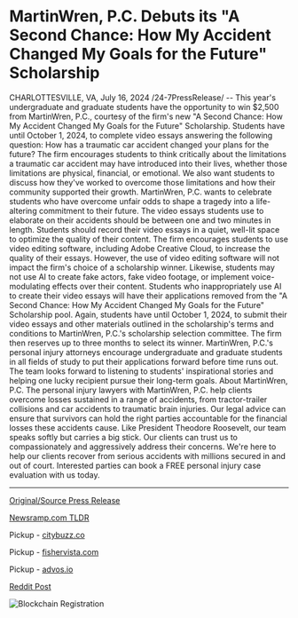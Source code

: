 # MartinWren, P.C. Debuts its "A Second Chance: How My Accident Changed My Goals for the Future" Scholarship

CHARLOTTESVILLE, VA, July 16, 2024 /24-7PressRelease/ -- This year's undergraduate and graduate students have the opportunity to win $2,500 from MartinWren, P.C., courtesy of the firm's new "A Second Chance: How My Accident Changed My Goals for the Future" Scholarship. Students have until October 1, 2024, to complete video essays answering the following question:  How has a traumatic car accident changed your plans for the future?  The firm encourages students to think critically about the limitations a traumatic car accident may have introduced into their lives, whether those limitations are physical, financial, or emotional. We also want students to discuss how they've worked to overcome those limitations and how their community supported their growth.  MartinWren, P.C. wants to celebrate students who have overcome unfair odds to shape a tragedy into a life-altering commitment to their future. The video essays students use to elaborate on their accidents should be between one and two minutes in length.  Students should record their video essays in a quiet, well-lit space to optimize the quality of their content. The firm encourages students to use video editing software, including Adobe Creative Cloud, to increase the quality of their essays. However, the use of video editing software will not impact the firm's choice of a scholarship winner.   Likewise, students may not use AI to create fake actors, fake video footage, or implement voice-modulating effects over their content. Students who inappropriately use AI to create their video essays will have their applications removed from the "A Second Chance: How My Accident Changed My Goals for the Future" Scholarship pool.  Again, students have until October 1, 2024, to submit their video essays and other materials outlined in the scholarship's terms and conditions to MartinWren, P.C.'s scholarship selection committee. The firm then reserves up to three months to select its winner.  MartinWren, P.C.'s personal injury attorneys encourage undergraduate and graduate students in all fields of study to put their applications forward before time runs out. The team looks forward to listening to students' inspirational stories and helping one lucky recipient pursue their long-term goals.  About MartinWren, P.C.  The personal injury lawyers with MartinWren, P.C. help clients overcome losses sustained in a range of accidents, from tractor-trailer collisions and car accidents to traumatic brain injuries. Our legal advice can ensure that survivors can hold the right parties accountable for the financial losses these accidents cause.  Like President Theodore Roosevelt, our team speaks softly but carries a big stick. Our clients can trust us to compassionately and aggressively address their concerns. We're here to help our clients recover from serious accidents with millions secured in and out of court. Interested parties can book a FREE personal injury case evaluation with us today. 

---

[Original/Source Press Release](https://www.24-7pressrelease.com/press-release/512556/martinwren-pc-debuts-its-a-second-chance-how-my-accident-changed-my-goals-for-the-future-scholarship)
                    

[Newsramp.com TLDR](https://newsramp.com/curated-news/martinwren-p-c-offers-2500-scholarship-for-students-accident-stories/638e1ffd0c893fbd4c7d30b3558227bf) 


Pickup - [citybuzz.co](https://citybuzz.co/2024/07/16/martinwren-p-c-launches-2500-scholarship-for-students-affected-by-car-accidents)

Pickup - [fishervista.com](https://fishervista.com/en/martinwren-p-c-launches-2500-scholarship-for-students-impacted-by-car-accidents/20244978)

Pickup - [advos.io](https://advos.io/en/martinwren-p-c-launches-2500-scholarship-encouraging-resilience-after-traumatic-car-accidents/20244978)
 



[Reddit Post](https://www.reddit.com/r/newsramp/comments/1e4icrp/martinwren_pc_offers_2500_scholarship_for/) 



![Blockchain Registration](https://cdn.newsramp.app/24-7PressRelease/qrcode/247/16/ovalsSPt.webp)